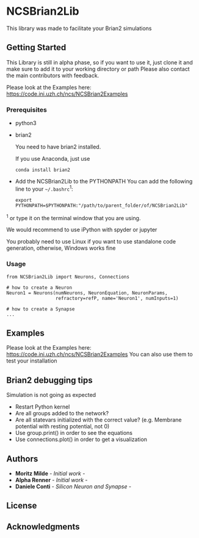 # NCSBrian2Lib

This library was made to facilitate your Brian2 simulations

## Getting Started

This Library is still in alpha phase, so if you want to use it, just clone it and
make sure to add it to your working directory or path
Please also contact the main contributors with feedback.

Please look at the Examples here: https://code.ini.uzh.ch/ncs/NCSBrian2Examples

### Prerequisites

* python3

* brian2

    You need to have brian2 installed.

    If you use Anaconda, just use

    ```
    conda install brian2
    ```

* Add the NCSBrian2Lib to the PYTHONPATH
    You can add the following line to your `~/.bashrc`<sup>1</sup>:
    ```
    export PYTHONPATH=$PYTHONPATH:"/path/to/parent_folder/of/NCSBrian2Lib"
    ```

<sup>1</sup> or type it on the terminal window that you are using.

We would recommend to use iPython with spyder or jupyter

You probably need to use Linux if you want to use standalone code generation,
otherwise, Windows works fine

### Usage

```
from NCSBrian2Lib import Neurons, Connections

# how to create a Neuron
Neuron1 = Neurons(numNeurons, NeuronEquation, NeuronParams,
                  refractory=refP, name='Neuron1', numInputs=1)

# how to create a Synapse
...
```

## Examples

Please look at the Examples here: https://code.ini.uzh.ch/ncs/NCSBrian2Examples
You can also use them to test your installation


## Brian2 debugging tips
Simulation is not going as expected
* Restart Python kernel
* Are all groups added to the network?
* Are all statevars initialized with the correct value? (e.g. Membrane potential with resting potential, not 0)
* Use group.print() in order to see the equations
* Use connections.plot() in order to get a visualization



## Authors

* **Moritz Milde** - *Initial work* -
* **Alpha Renner** - *Initial work* -
* **Daniele Conti** - *Silicon Neuron and Synapse* -


## License



## Acknowledgments

